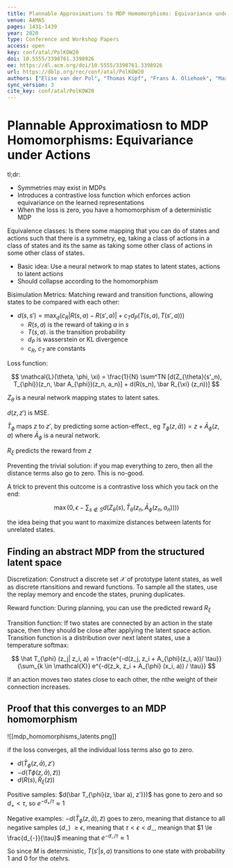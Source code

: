 ```yaml
---
title: Plannable Approximations to MDP Homomorphisms: Equivariance under Actions.
venue: AAMAS
pages: 1431-1439
year: 2020
type: Conference and Workshop Papers
access: open
key: conf/atal/PolKOW20
doi: 10.5555/3398761.3398926
ee: https://dl.acm.org/doi/10.5555/3398761.3398926
url: https://dblp.org/rec/conf/atal/PolKOW20
authors: ["Elise van der Pol", "Thomas Kipf", "Frans A. Oliehoek", "Max Welling"]
sync_version: 3
cite_key: conf/atal/PolKOW20
---
```

# Plannable Approximatiosn to MDP Homomorphisms: Equivariance under Actions

tl;dr:
 - Symmetries may exist in MDPs
 - Introduces a contrastive loss function which enforces action equivariance on the learned representations
 - When the loss is zero, you have a homomorphism of a deterministic MDP


Equivalence classes: Is there some mapping that you can do of states and actions such that there is a symmetry, eg, taking a class of actions in a class of states and its the same as taking some other class of actions in some other class of states.

 - Basic idea: Use a neural network to map states to latent states, actions to latent actions
 - Should collapse according to the homomorphism

Bisimulation Metrics: Matching reward and transition functions, allowing states to be compared with each other:

 - $d(s, s') = \max_d (c_R|R(s, a) - R(s', a)| + c_T d_P(T(s, a), T(s', a)))$
	 - $R(s, a)$ is the reward of taking $a$ in $s$
	 - $T(s, a)$. is the transition probability
	 - $d_P$ is wasserstein or KL divergence
	 - $c_R$, $c_T$ are constants

Loss function:

$$
\mathcal{L}(\theta, \phi, \xi) = \frac{1}{N} \sum^TN [d(Z_{\theta}(s'_n), T_{\phi})(z_n, \bar A_{\phi})(z_n, a_n)] + d(R(s_n), \bar R_{\xi} (z_n))]
$$

$Z_{\theta}$ is a neural network mapping states to latent sates.

$d(z, z')$ is MSE.

$\bar T_{\phi}$ maps $z$ to $z'$, by predicting some action-effect., eg $T_{\phi}(z, \bar a)) = z + \bar A_{\phi}(z, a)$ where $\bar A_{\phi}$ is a neural network.

$R_{\xi}$ predicts the reward from $z$

Preventing the trivial solution: if you map everything to zero, then all the distance terms also go to zero. This is no-good.

A trick to prevent this outcome is a contrastive loss which you tack on the end:

$$
\max (0, \epsilon - \sum_{s \not \in S} d(Z_{\theta} (s), \bar T_{\theta} (z_n, \bar A_{\phi} (z_n, a_n))))
$$

the idea being that you want to maximize distances between latents for unrelated states.

## Finding an abstract MDP from the structured latent space

Discretization: Construct a discrete set $\mathcal{X}$ of prototype latent states, as well as discrete rtansitions and reward functions. To sample all the states, use the replay memory and encode the states, pruning duplicates.

Reward function: During planning, you can use the predicted reward $R_{\xi}$

Transition function: If two states are connected by an action in the state space, then they should be close after applying the latent space action. Transition function is a distribution over next latent states, use a temperature softmax:

$$
\hat T_{\phi} (z_j| z_i, a) = \frac{e^{-d(z_j, z_i + A_{\phi}(z_i, a))/ \tau}}{\sum_{k \in \mathcal{X}} e^{-d(z_k, z_i + A_{\phi} (x_i, a)) / \tau}}
$$

If an action moves two states close to each other, the nthe weight of their connection increases.

## Proof that this converges to an MDP homomorphism

![[mdp_homomorphisms_latents.png]]

if the loss converges, all the individual loss terms also go to zero.
 - $d(\bar T_{\phi}(z, \bar a), z')$
 - $-d (T\phi(z, \bar a), \tilde z))$
 - $d(R(s), \bar R_{\xi}(z))$

Positive samples: $d(\bar T_{\phi}(z, \bar a), z')})$ has gone to zero and so $d_{+} \lt \tau$, so $e^{-d_{+} / \tau} \approx 1$

Negative examples: $-d(\bar T_{\phi} (z, \bar a), \tilde z)$ goes to zero, meaning that distance to all negative samples ($d_{-}$) $\ge \epsilon$, meaning that $\tau < \epsilon < d_{-}$, meanign that $1 \le \frac{d_{-}}{\tau}$ meaning that $e^{-d_{-} / \tau} \approx 1$

So since $M$ is deterministic, $T(s'|s, a)$ transitions to one state with probability 1 and 0 for the otehrs.